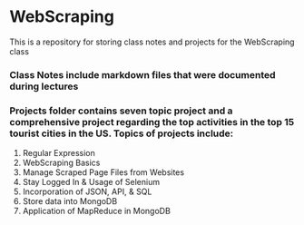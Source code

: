 # WebScraping
This is a repository for storing class notes and projects for the WebScraping class
### Class Notes include markdown files that were documented during lectures
### Projects folder contains seven topic project and a comprehensive project regarding the top activities in the top 15 tourist cities in the US. Topics of projects include:
1. Regular Expression
2. WebScraping Basics
3. Manage Scraped Page Files from Websites
4. Stay Logged In & Usage of Selenium
5. Incorporation of JSON, API, & SQL
6. Store data into MongoDB
7. Application of MapReduce in MongoDB
